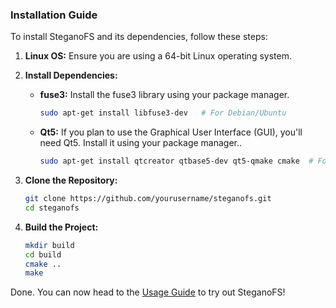 ### Installation Guide

To install SteganoFS and its dependencies, follow these steps:

1. **Linux OS:** Ensure you are using a 64-bit Linux operating system.

2. **Install Dependencies:**

    - **fuse3:** Install the fuse3 library using your package manager.

      ```bash
      sudo apt-get install libfuse3-dev   # For Debian/Ubuntu
      ```

    - **Qt5:** If you plan to use the Graphical User Interface (GUI), you'll need Qt5. Install it using your package manager..

      ```bash
      sudo apt-get install qtcreator qtbase5-dev qt5-qmake cmake  # For Debian/Ubuntu
      ```

3. **Clone the Repository:**

    ```bash
    git clone https://github.com/yourusername/steganofs.git
    cd steganofs
    ```
   
4. **Build the Project:**

    ```bash
    mkdir build 
    cd build
    cmake ..
    make
   ```
   
Done. You can now head to the [Usage Guide](./usage.md) to try out SteganoFS!
